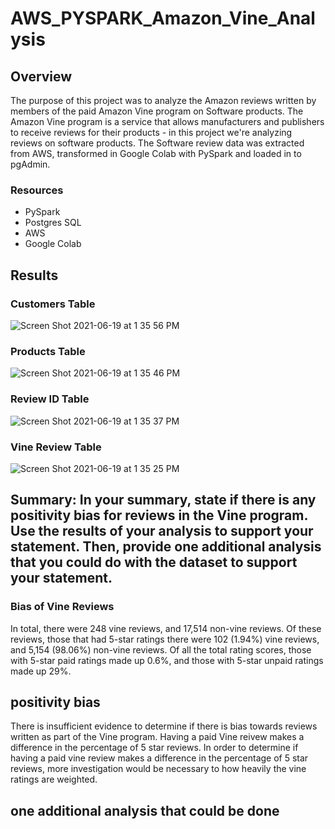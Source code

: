 # AWS_PYSPARK_Amazon_Vine_Analysis


## Overview
The purpose of this project was to analyze the Amazon reviews written by members of the paid Amazon Vine program on Software products. The Amazon Vine program is a service that allows manufacturers and publishers to receive reviews for their products - in this project we're analyzing reviews on software products. The Software review data was extracted from AWS, transformed in Google Colab with PySpark and loaded in to pgAdmin.


### Resources
* PySpark
* Postgres SQL
* AWS
* Google Colab


## Results

### Customers Table
![Screen Shot 2021-06-19 at 1 35 56 PM](https://user-images.githubusercontent.com/69849998/122683363-9fd4f780-d1cc-11eb-82a5-1b47959aa2f1.png)

### Products Table
![Screen Shot 2021-06-19 at 1 35 46 PM](https://user-images.githubusercontent.com/69849998/122683369-a5cad880-d1cc-11eb-8cc6-1eddee6fa177.png)

### Review ID Table
![Screen Shot 2021-06-19 at 1 35 37 PM](https://user-images.githubusercontent.com/69849998/122683372-a8c5c900-d1cc-11eb-8e6b-90da2827cceb.png)

### Vine Review Table
![Screen Shot 2021-06-19 at 1 35 25 PM](https://user-images.githubusercontent.com/69849998/122683374-ae231380-d1cc-11eb-8124-7da3465d2dc5.png)


## Summary: In your summary, state if there is any positivity bias for reviews in the Vine program. Use the results of your analysis to support your statement. Then, provide one additional analysis that you could do with the dataset to support your statement.

### Bias of Vine Reviews

In total, there were 248 vine reviews, and 17,514 non-vine reviews. Of these reviews, those that had 5-star ratings there were 102 (1.94%) vine reviews, and 5,154 (98.06%) non-vine reviews. Of all the total rating scores, those with 5-star paid ratings made up 0.6%, and those with 5-star unpaid ratings made up 29%. 


## positivity bias
There is insufficient evidence to determine if there is bias towards reviews written as part of the Vine program. Having a paid Vine reivew makes a difference in the percentage of 5 star reviews. 
In order to determine if having a paid vine review makes a difference in the percentage of 5 star reviews, more investigation would be necessary to how heavily the vine ratings are weighted. 

## one additional analysis that could be done
